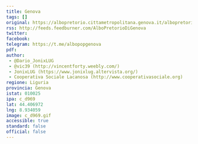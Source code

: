 ```yaml
---
title: Genova
tags: []
original: https://albopretorio.cittametropolitana.genova.it/albopretorio/Main.do?MVPG=AmvRicercaAlbo
rss: http://feeds.feedburner.com/AlboPretorioDiGenova
twitter:
facebook:
telegram: https://t.me/albopopgenova
pdf:
author:
 - @Dario_JonixLUG
 - @vic39 (http://vincentforty.weebly.com/)
 - JonixLUG (https://www.jonixlug.altervista.org/)
 - Cooperativa Sociale Lacanosa (http://www.cooperativasociale.org)
regione: Liguria
provincia: Genova
istat: 010025
ipa: c_d969
lat: 44.406972
lng: 8.934059
image: c_d969.gif
accessible: true
standard: false
official: false
---
```



